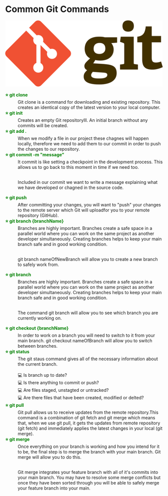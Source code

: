 # Common Git Commands 

<img src="./images/git.png" style="text-align:center;">

<dl>
 <dt style="color:green; font-weight:bold;">⭐️ git clone</dt>
  <dd>Git clone is a command for downloading and existing repository. This creates an identical copy of the latest version to your local computer.</dd>

   <dt style="color:green;font-weight:bold;">⭐️ git init</dt>
  <dd>Creates an empty Git repositorylll. An initial branch without any commits will be created.</dd>

  <dt style="color:green;font-weight:bold;">⭐️ git add .</dt>
  <dd>When we modify a file in our project these chagnes will happen locally, therefore we need to add them to our commit in order to push the changes to our repository. </dd>

 <dt style="color:green;font-weight:bold;">⭐️ git commit -m "message"</dt>
  <dd>It commit is like setting a checkpoint in the development process. This allows us to go back to this moment in time if we need too.<br/><br/>
  
  Included in our commit we want to write a message explaining what we have developed or chagned in the source code.</dd>

   <dt style="color:green;font-weight:bold;">⭐️ git push</dt>
  <dd>After committing your changes, you will want to "push" your changes to the remote server which Git will uploadfor you to your remote repository (GitHub).</dd>

 <dt style="color:green;font-weight:bold;">⭐️ git branch {branchName}</dt>
  <dd>Branches are highly important. Branches create a safe space in a parallel world where you can work on the same project as another developer simultaneously. Creating branches helps to keep your main branch safe and in good working condition.<br/><br/>
  
  git branch nameOfNewBranch will allow you to create a new branch to safely work from.</dd>

   <dt style="color:green;font-weight:bold;">⭐️ git branch</dt>
  <dd>Branches are highly important. Branches create a safe space in a parallel world where you can work on the same project as another developer simultaneously. Creating branches helps to keep your main branch safe and in good working condition.<br/><br/>
  
  The command git branch will allow you to see which branch you are currently working on.  </dd>

  <dt style="color:green;font-weight:bold;">⭐️ git checkout {branchName}</dt>
  <dd>In order to work on a branch you will need to switch to it from your main branch. git checkout nameOfBranch will allow you to switch between branches.</dd>

   <dt style="color:green;font-weight:bold;">⭐️ git status</dt>
  <dd>The git staus command gives all of the necessary information about the current branch.<br/><br/>
  💻 Is branch up to date?<br/>
  💻 Is there anything to commit or push?<br/>
  💻 Are files staged, unstagted or untracked?<br/>
  💻 Are there files that have been created, modified or delted?<br/>
  </dd>

 <dt style="color:green;font-weight:bold;">⭐️ git pull</dt>
  <dd>Git pull allows us to receive updates from the remote repository.This command is a combination of git fetch and git merge which means that, when we use git pull, it gets the updates from remote repository (git fetch) and immediately applies the latest changes in your local (git merge).</dd>

 <dt style="color:green;font-weight:bold;">⭐️ git merge</dt>
  <dd>Once everything on your branch is working and how you intend for it to be, the final step is to merge the branch with your main branch. Git merge will allow you to do this.<br/><br/>

  Git merge integrates your feature branch with all of it's commits into your main branch. You may have to resolve some merge conflicts but once they have been sorted through you will be able to safely merge your feature branch into your main. 
  </dd>

</dl>